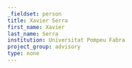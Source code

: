 ```yaml
---
_fieldset: person
title: Xavier Serra
first_name: Xavier
last_name: Serra
institution: Universitat Pompeu Fabra
project_group: advisory
type: none
---
```

